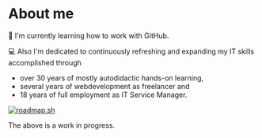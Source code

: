 # About me



🦤 I'm currently learning how to work with GitHub.

💻 Also I'm dedicated to continuously refreshing and expanding my IT skills accomplished through
 - over 30 years of mostly autodidactic hands-on learning,
 - several years of webdevelopment as freelancer and
 - 18 years of full employment as IT Service Manager.

[![roadmap.sh](https://roadmap.sh/card/wide/670c1bf1791f57dd60aa2577?variant=dark)](https://roadmap.sh)

The above is a work in progress.

